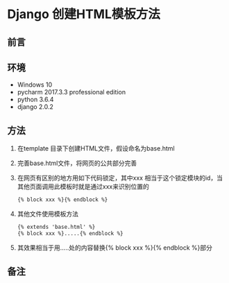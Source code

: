 # Django 创建HTML模板方法

## 前言

## 环境

- Windows 10
- pycharm 2017.3.3 professional edition
- python 3.6.4
- django 2.0.2

## 方法

1. 在template 目录下创建HTML文件，假设命名为base.html
2. 完善base.html文件，将网页的公共部分完善
3. 在网页有区别的地方用如下代码锁定，其中xxx 相当于这个锁定模块的id，当其他页面调用此模板时就是通过xxx来识别位置的

    ```html
    {% block xxx %}{% endblock %}
    ```

4. 其他文件使用模板方法

    ```html
    {% extends 'base.html' %}
    {% block xxx %}.....{% endblock %}
    ```

5. 其效果相当于用.....处的内容替换{% block xxx %}{% endblock %}部分

## 备注
